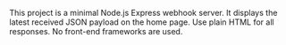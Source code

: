<!-- Use this file to provide workspace-specific custom instructions to Copilot. For more details, visit https://code.visualstudio.com/docs/copilot/copilot-customization#_use-a-githubcopilotinstructionsmd-file -->

This project is a minimal Node.js Express webhook server. It displays the latest received JSON payload on the home page. Use plain HTML for all responses. No front-end frameworks are used.

